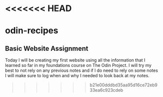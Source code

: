<<<<<<< HEAD
=======
# odin-recipes

## Basic Website Assignment

Today I will be creating my first website using all the information that I learned so far in my foundations course on The Odin Project.
I will try my best to not rely on any previous notes and if I do need to rely on some notes I will make sure to log when and why I needed to look back at my notes. 
>>>>>>> b21e00dddbd35aa95d16ce72eb933ea6c923cdeb

